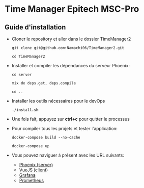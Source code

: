 # Time Manager Epitech MSC-Pro

## Guide d'installation

* Cloner le repository et aller dans le dossier TimeManager2
    ```
    git clone git@github.com:Namachi06/TimeManager2.git

    cd TimeManager2
    ```

* Installer et compiler les dépendances du serveur Phoenix:
    ```
    cd server

    mix do deps.get, deps.compile

    cd ..
    ```

* Installer les outils nécessaires pour le devOps
    ```
    ./install.sh
    ```

* Une fois fait, appuyez sur **ctrl+c** pour quitter le processus

* Pour compiler tous les projets et tester l'application:
    ```
    docker-compose build --no-cache

    docker-compose up
    ```

* Vous pouvez naviguer à présent avec les URL suivants:
    * [Phoenix (server)](http://localhost:4000 "Serveur Phoenix")
    * [VueJS (client)](http://localhost:8080 "Client VueJS")
    * [Grafana](http://localhost:82 "Grafana")
    * [Prometheus](http://localhost:9090 "Prometheus")
